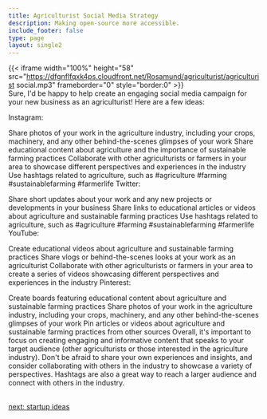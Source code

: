 ```yaml
---
title: Agriculturist Social Media Strategy
description: Making open-source more accessible.
include_footer: false
type: page
layout: single2
---
```


{{< iframe width="100%" height="58" src="https://dfgnflfqxk4ps.cloudfront.net/Rosamund/agriculturist/agriculturist social.mp3" frameborder="0" style="border:0" >}}<br>
Sure, I'd be happy to help create an engaging social media campaign for your new business as an agriculturist! Here are a few ideas:

Instagram:

Share photos of your work in the agriculture industry, including your crops, machinery, and any other behind-the-scenes glimpses of your work
Share educational content about agriculture and the importance of sustainable farming practices
Collaborate with other agriculturists or farmers in your area to showcase different perspectives and experiences in the industry
Use hashtags related to agriculture, such as #agriculture #farming #sustainablefarming #farmerlife
Twitter:

Share short updates about your work and any new projects or developments in your business
Share links to educational articles or videos about agriculture and sustainable farming practices
Use hashtags related to agriculture, such as #agriculture #farming #sustainablefarming #farmerlife
YouTube:

Create educational videos about agriculture and sustainable farming practices
Share vlogs or behind-the-scenes looks at your work as an agriculturist
Collaborate with other agriculturists or farmers in your area to create a series of videos showcasing different perspectives and experiences in the industry
Pinterest:

Create boards featuring educational content about agriculture and sustainable farming practices
Share photos of your work in the agriculture industry, including your crops, machinery, and any other behind-the-scenes glimpses of your work
Pin articles or videos about agriculture and sustainable farming practices from other sources
Overall, it's important to focus on creating engaging and informative content that speaks to your target audience (other agriculturists or those interested in the agriculture industry). Don't be afraid to share your own experiences and insights, and consider collaborating with others in the industry to showcase a variety of perspectives. Hashtags are also a great way to reach a larger audience and connect with others in the industry.

<br>
<a href="https://insights.workdojos.com/agriculturist/startup">next: startup ideas</a>
</p>